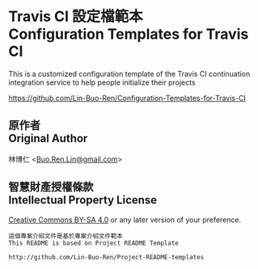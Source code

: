 # Travis CI 設定檔範本<br>Configuration Templates for Travis CI
This is a customized configuration template of the Travis CI continuation integration service to help people initialize their projects

<https://github.com/Lin-Buo-Ren/Configuration-Templates-for-Travis-CI>

## 原作者<br>Original Author
林博仁 &lt;<Buo.Ren.Lin@gmail.com>&gt;

## 智慧財產授權條款<br>Intellectual Property License
[Creative Commons BY-SA 4.0](http://creativecommons.org/licenses/by-sa/4.0/) or any later version of your preference.

```
這個專案介紹文件是基於專案介紹文件範本
This README is based on Project README Template

http://github.com/Lin-Buo-Ren/Project-README-templates
```
